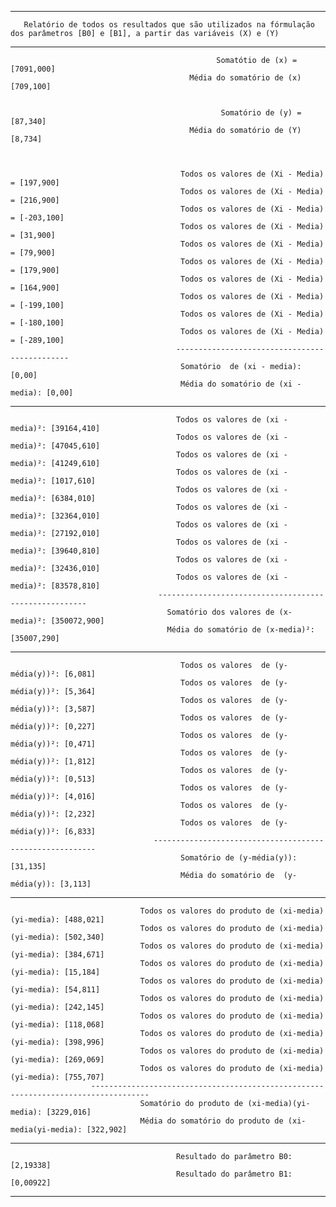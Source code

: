 ----------------------------------------------------------------------------------------------------------------------
       Relatório de todos os resultados que são utilizados na fórmulação dos parâmetros [B0] e [B1], a partir das variáveis (X) e (Y) 
----------------------------------------------------------------------------------------------------------------------

                                                  Somatótio de (x) =  [7091,000]
                                            Média do somatório de (x) [709,100]
                                         
                                                
                                                   Somatório de (y) = [87,340]
                                            Média do somatório de (Y) [8,734]


 
                                          Todos os valores de (Xi - Media) = [197,900]
                                          Todos os valores de (Xi - Media) = [216,900]
                                          Todos os valores de (Xi - Media) = [-203,100]
                                          Todos os valores de (Xi - Media) = [31,900]
                                          Todos os valores de (Xi - Media) = [79,900]
                                          Todos os valores de (Xi - Media) = [179,900]
                                          Todos os valores de (Xi - Media) = [164,900]
                                          Todos os valores de (Xi - Media) = [-199,100]
                                          Todos os valores de (Xi - Media) = [-180,100]
                                          Todos os valores de (Xi - Media) = [-289,100]
                                         ----------------------------------------------
                                          Somatório  de (xi - media): [0,00]
                                          Média do somatório de (xi - media): [0,00]
-----------------------------------------------------------------------------------------------------

                                         Todos os valores de (xi - media)²: [39164,410]
                                         Todos os valores de (xi - media)²: [47045,610]
                                         Todos os valores de (xi - media)²: [41249,610]
                                         Todos os valores de (xi - media)²: [1017,610]
                                         Todos os valores de (xi - media)²: [6384,010]
                                         Todos os valores de (xi - media)²: [32364,010]
                                         Todos os valores de (xi - media)²: [27192,010]
                                         Todos os valores de (xi - media)²: [39640,810]
                                         Todos os valores de (xi - media)²: [32436,010]
                                         Todos os valores de (xi - media)²: [83578,810]
                                     ------------------------------------------------------
                                       Somatório dos valores de (x-media)²: [350072,900]
                                       Média do somatório de (x-media)²: [35007,290]
-----------------------------------------------------------------------------------------------------

                                          Todos os valores  de (y-média(y))²: [6,081]
                                          Todos os valores  de (y-média(y))²: [5,364]
                                          Todos os valores  de (y-média(y))²: [3,587]
                                          Todos os valores  de (y-média(y))²: [0,227]
                                          Todos os valores  de (y-média(y))²: [0,471]
                                          Todos os valores  de (y-média(y))²: [1,812]
                                          Todos os valores  de (y-média(y))²: [0,513]
                                          Todos os valores  de (y-média(y))²: [4,016]
                                          Todos os valores  de (y-média(y))²: [2,232]
                                          Todos os valores  de (y-média(y))²: [6,833]
                                    ---------------------------------------------------------
                                          Somatório de (y-média(y)): [31,135]
                                          Média do somatório de  (y-média(y)): [3,113]
 -------------------------------------------------------------------------------------------------------      

                                 Todos os valores do produto de (xi-media)(yi-media): [488,021]
                                 Todos os valores do produto de (xi-media)(yi-media): [502,340]
                                 Todos os valores do produto de (xi-media)(yi-media): [384,671]
                                 Todos os valores do produto de (xi-media)(yi-media): [15,184]
                                 Todos os valores do produto de (xi-media)(yi-media): [54,811]
                                 Todos os valores do produto de (xi-media)(yi-media): [242,145]
                                 Todos os valores do produto de (xi-media)(yi-media): [118,068]
                                 Todos os valores do produto de (xi-media)(yi-media): [398,996]
                                 Todos os valores do produto de (xi-media)(yi-media): [269,069]
                                 Todos os valores do produto de (xi-media)(yi-media): [755,707]
                      -----------------------------------------------------------------------------------
                                 Somatório do produto de (xi-media)(yi-media): [3229,016]
                                 Média do somatório do produto de (xi-media(yi-media): [322,902]
-----------------------------------------------------------------------------------------------------
                                         Resultado do parâmetro B0: [2,19338]
                                         Resultado do parâmetro B1: [0,00922]
-----------------------------------------------------------------------------------------------------
